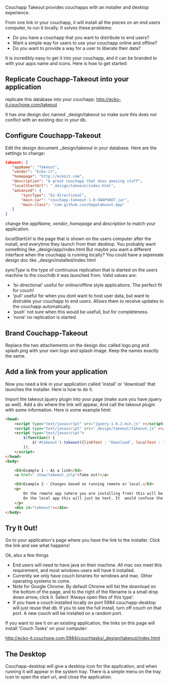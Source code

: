 Couchapp Takeout provides couchapps with an installer and desktop experience. 

From one link in your couchapp, it will install all the pieces on an end users computer, to run it locally. It solves these problems:

* Do you have a couchapp that you want to distribute to end users?
* Want a simple way for users to use your couchapp online and offline?
* Do you want to provide a way for a user to liberate their data?

It is incredibly easy to get it into your couchapp, and it can be branded to with your apps name and icons. Here is how to get started:

## Replicate Couchapp-Takeout into your application

replicate this database into your couchapp:
http://ecko-it.couchone.com/takeout

It has one design doc named _design/takeout so make sure this does not conflict with an existing doc in your db.


## Configure Couchapp-Takeout 

Edit the design document _design/takeout in your database. Here are the settings to change:

```json
takeout: {
   "appName": "Takeout",
   "vendor": "Ecko-it",
   "homepage": "http://eckoit.com",
   "description": "A great couchapp that does amazing stuff",
   "localStartUrl": "_design/takeout/index.html",
   "advanced": {
       "syncType": "bi-directional",
       "main-jar": "couchapp-takeout-1.0-SNAPSHOT.jar",
       "main-class": "com.github.couchapptakeout.App"
   }
}
```

change the *appName*, *vendor*, *homepage* and *description* to match your application.

*localStartUrl* is the page that is shown on the users computer after the install, and everytime they launch from their desktop.
You probably want something like _design/app/index.html   But maybe you want a different interface when the couchapp is running locally? 
You could have a sepereate design doc like _design/installed/index.html

*syncType* is the type of continuous replication that is started on the users machine to the couchdb it was launched from. Valid values are:

* 'bi-directional' useful for online/offline style applications. The perfect fit for couch!
* 'pull' useful for when you dont want to host user data, but want to distrubte your couchapp to end users. Allows them to receive updates to the couchapp automatically.
* 'push' not sure when this would be usefull, but for completeness.
* 'none' no replication is started.

## Brand Couchapp-Takeout 

Replace the two attachements on the design doc called logo.png and splash.png with your own logo and splash image. Keep the names exactly the same.


## Add a link from your application

Now you need a link in your application called 'install' or 'download' that launches the installer. Here is how to do it.

Import the takeout jquery plugin into your page (make sure you have jquery as well).
Add a div where the link will appear,
And call the takeout plugin with some information.
Here is some example html:

```html
<head>
    <script type="text/javascript" src="jquery-1.6.2.min.js" ></script>
    <script type="text/javascript" src="_design/takeout/takeout.js" ></script>
    <script type="text/javascript">
        $(function() {
            $('#takeout').takeout({linkText : "Download", localText : "Installed"});
        });
    </script>
</head>
<body>

    <h3>Example 1 - As a link</h3>
    <a href="_show/takeout.jnlp">Take out!</a>

    <h3>Example 2 - Changes based on running remote or local.</h3>
    <p>
        On the remote app (where you are installing from) this will be a button.
        On the local app this will just be text. It  would confuse the user if they see the button again on the local app!.
    </p>
    <div id="takeout"></div>
</body>
```


## Try It Out!


Go to your application's page where you have the link to the installer. Click the link and see what happens!

Ok, also a few things

* End users will need to have java on their machine. All mac osx meet this requirement, and most windows users will have it installed.
* Currently we only have couch binaries for windows and mac. Other operating systems to come.
* Note for Google Chrome. By default Chrome will list the download on the bottom of the page, and to the right of the filename is a small drop down arrow, click it. Select 'Always open files of this type'.
* If you have a couch installed locally on port 5984 couchapp-desktop will just reuse that db. If you to see the full install, turn off couch on that port. A new couch will be installed on a random port.


If you want to see it on an existing application, the links on this page will install 'Couch Tasks' on your computer:

http://ecko-it.couchone.com:5984/couchtasks/_design/takeout/index.html


## The Desktop

Couchapp-desktop will give a desktop icon for the application, and when running it will appear in the system tray. There is a simple menu on the tray icon to open the start url, and close the application.









